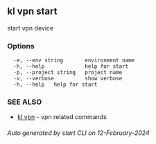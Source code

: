 ## kl vpn start

start vpn device



### Options

```
  -e, --env string       environment name
  -h, --help             help for start
  -p, --project string   project name
  -v, --verbose          show verbose
  -h, --help   help for start
```

### SEE ALSO

* [kl vpn](kl_vpn.md)  - vpn related commands

###### Auto generated by start CLI on 12-February-2024
